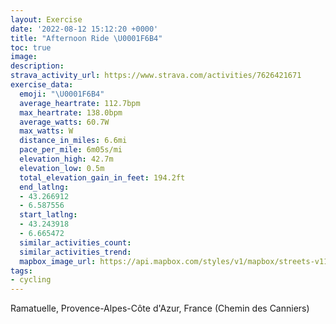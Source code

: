 ```yaml
---
layout: Exercise
date: '2022-08-12 15:12:20 +0000'
title: "Afternoon Ride \U0001F6B4"
toc: true
image:
description:
strava_activity_url: https://www.strava.com/activities/7626421671
exercise_data:
  emoji: "\U0001F6B4"
  average_heartrate: 112.7bpm
  max_heartrate: 138.0bpm
  average_watts: 60.7W
  max_watts: W
  distance_in_miles: 6.6mi
  pace_per_mile: 6m05s/mi
  elevation_high: 42.7m
  elevation_low: 0.5m
  total_elevation_gain_in_feet: 194.2ft
  end_latlng:
  - 43.266912
  - 6.587556
  start_latlng:
  - 43.243918
  - 6.665472
  similar_activities_count:
  similar_activities_trend:
  mapbox_image_url: https://api.mapbox.com/styles/v1/mapbox/streets-v11/static/path-5+787af2-1.0(ma%7DfGeztg%40ACR%5BOl%40DJ%3FJJH%40NCLIN%5BLc%40t%40WQJHPHzAv%40M%3F%40G_By%40y%40i%40GAGB%5B%5C%7B%40%60%40g%40%5EkArBq%40%60AaAlBwA~Ao%40d%40%5BLiB%5Cc%40NIFW%5Cg%40tALLLBd%40VnAd%40JFVh%40L%60%40BLDHTJJDt%40NhALn%40DbBRTZLnAJNN%40HBfACfAFf%40FT%3FPJ%5CFHFCtACRBNIrC%40fCElACDM%3Fk%40EG%40W%3FoBGIBCHAP%40F%60%40bCPp%40DX%3FVHh%40FTAHNdAHtADxBKVKHm%40LWP%5B%5EKZETCZ%40f%40Rz%40PdA%40jCM~A_%40nAO%5CkAnBu%40hBERQ%5CSNDBe%40Jg%40ZsQdPwAlA%7D%40n%40AP%7BAdAKG_%40Tq%40h%40c%40l%40S%5CeAhC%5Bp%40%7DChHaCzFANSX_DlH%3FFGHiCzFkAzBiAnBwDvFeCfDsFlGs%40n%40yEfFu%40z%40_%40f%40cAfAaDrDw%40v%40aAnAy%40z%40%5B%5Ei%40f%40oAxA%7DBvBc%40XYZCAW%5C%7D%40r%40aAz%40SXMDoAdAUXALB%3F%3FDtDhFLTN%60%40Jd%40L%60AXzC%3FNDJBZ%40ZNnAANBn%40%40z%40ALB%5CCNFx%40%40tEHrD%3FbBJr%40AJFZBf%40NnABLDh%40HZ%3F%5CBJ%3FPHt%40%3FNBLDrA%3FhAWrGEZAx%40Q~EEZBJAbBBj%40Lt%40%3FHVl%40DPDD%40HFDJ%5CDL%3FLJv%40Bx%40Af%40%40LEx%40%40%7C%40AJBHAFBLAVDt%40BHBlACfAGh%40AEMzA%3Ft%40BXPjAFV%5EjA~CxIN%60ABXCL%40JEj%40%3F%5CCl%40ELQbD%40LEVCt%40%40jACNAxA%40x%40E~%40Br%40JxAZrBFHRn%40%40JFH%40LRj%40BNVx%40Rf%40BLPf%40BPDHJHfBxFd%40pArEfPb%40lBFn%40%3Fn%40Cl%40G%5COJMVa%40fAQXCL_%40v%40%7D%40rBCNGHKV%7D%40%7CCCTa%40hAmBhGWp%40WAGBMP%3FDGL%5DQSCEG%5BQAEWMGCE%3FYEQS%5BTQHMPMb%40U%7CB%3FJEXWvE%5DKc%40Q%7D%40UCS%5BOc%40GOMc%40EOUAM%5BIYSKMa%40IOGIAILUv%40UHO%3FGBCFq%40hCUHCFEZc%40fBQJKL%5BnAG%60%40IPIBGI%3F%40OKWOKA%40BPNGHAF%40LILOp%40Wn%40UXo%40j%40%5D%3FMEMKc%40cAKa%40Cc%40%40_%40H%5DTs%40%3FKCSOWo%40%5BGOC%5Dr%40iCPsAAKDi%40%40q%40Fa%40Vy%40NNbAb%40N%40NGJYPUXSVGBGZiA%5CeB%3F_%40Q%7DAGWACGA),pin-s-s+e5b22e(6.66547,43.24391),pin-s-f+89ae00(6.587549999999996,43.26691)/auto/800x800?access_token=pk.eyJ1Ijoiam9zaGJlY2ttYW4iLCJhIjoiY205eWR2aDd1MWZ6djJrbXc4a3M0bWZleiJ9.XiG9OWkNcZk2QzjJbxLB4A
tags:
- cycling
---
```




Ramatuelle, Provence-Alpes-Côte d'Azur, France (Chemin des Canniers)
